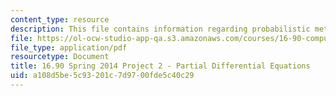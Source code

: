 ```yaml
---
content_type: resource
description: This file contains information regarding probabilistic methods and optimization.
file: https://ol-ocw-studio-app-qa.s3.amazonaws.com/courses/16-90-computational-methods-in-aerospace-engineering-spring-2014/a108d5be5c93201c7d9700fde5c40c29_MIT16_90S14_Project2.pdf
file_type: application/pdf
resourcetype: Document
title: 16.90 Spring 2014 Project 2 - Partial Differential Equations
uid: a108d5be-5c93-201c-7d97-00fde5c40c29
---
```

